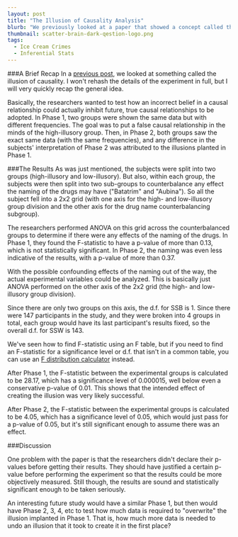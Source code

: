 ```yaml
---
layout: post
title: "The Illusion of Causality Analysis"
blurb: "We previously looked at a paper that showed a concept called the illusion of causality. Now that we have the tools to check the results of that paper, we're going to do just that."
thumbnail: scatter-brain-dark-qestion-logo.png
tags: 
  - Ice Cream Crimes
  - Inferential Stats
---
```


###A Brief Recap
In a [previous post](http://www.datajourneyman.com/2015/03/24/the-illusion-of-causality.html), we looked at something called the illusion of causality. I won't rehash the details of the experiment in full, but I will very quickly recap the general idea.

Basically, the researchers wanted to test how an incorrect belief in a causal relationship could actually inhibit future, true causal relationships to be adopted. In Phase 1, two groups were shown the same data but with different frequencies. The goal was to put a false causal relationship in the minds of the high-illusory group. Then, in Phase 2, both groups saw the exact same data (with the same frequencies), and any difference in the subjects' interpretation of Phase 2 was attributed to the illusions planted in Phase 1.

###The Results
As was just mentioned, the subjects were split into two groups (high-illusory and low-illusory). But also, within each group, the subjects were then split into two sub-groups to counterbalance any effect the naming of the drugs may have ("Batatrim" and "Aubina"). So all the subject fell into a 2x2 grid (with one axis for the high- and low-illusory group division and the other axis for the drug name counterbalancing subgroup).

The researchers performed ANOVA on this grid across the counterbalanced groups to determine if there were any effects of the naming of the drugs. In Phase 1, they found the F-statistic to have a p-value of more than 0.13, which is not statistically significant. In Phase 2, the naming was even less indicative of the results, with a p-value of more than 0.37.

With the possible confounding effects of the naming out of the way, the actual experimental variables could be analyzed. This is basically just ANOVA performed on the other axis of the 2x2 grid (the high- and low-illusory group division). 

Since there are only two groups on this axis, the d.f. for SSB is 1. Since there were 147 participants in the study, and they were broken into 4 groups in total, each group would have its last participant's results fixed, so the overall d.f. for SSW is 143.  

We've seen how to find F-statistic using an F table, but if you need to find an F-statistic for a significance level or d.f. that isn't in a common table, you can use an [F distribution calculator](http://stattrek.com/online-calculator/f-distribution.aspx) instead.

After Phase 1, the F-statistic between the experimental groups is calculated to be 28.17, which has a significance level of 0.000015, well below even a conservative p-value of 0.01. This shows that the intended effect of creating the illusion was very likely successful.

After Phase 2, the F-statistic between the experimental groups is calculated to be 4.05, which has a significance level of 0.05, which would just pass for a p-value of 0.05, but it's still significant enough to assume there was an effect.

###Discussion

One problem with the paper is that the researchers didn't declare their p-values before getting their results. They should have justified a certain p-value before performing the experiment so that the results could be more objectively measured. Still though, the results are sound and statistically significant enough to be taken seriously.

An interesting future study would have a similar Phase 1, but then would have Phase 2, 3, 4, etc to test how much data is required to "overwrite" the illusion implanted in Phase 1. That is, how much more data is needed to undo an illusion that it took to create it in the first place?